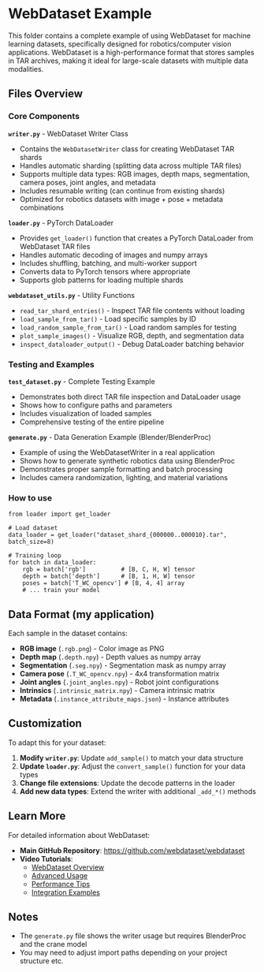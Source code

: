 # WebDataset Example

This folder contains a complete example of using WebDataset for machine learning datasets, specifically designed for robotics/computer vision applications. WebDataset is a high-performance format that stores samples in TAR archives, making it ideal for large-scale datasets with multiple data modalities.

## Files Overview

### Core Components

**`writer.py`** - WebDataset Writer Class
- Contains the `WebDatasetWriter` class for creating WebDataset TAR shards
- Handles automatic sharding (splitting data across multiple TAR files)
- Supports multiple data types: RGB images, depth maps, segmentation, camera poses, joint angles, and metadata
- Includes resumable writing (can continue from existing shards)
- Optimized for robotics datasets with image + pose + metadata combinations

**`loader.py`** - PyTorch DataLoader
- Provides `get_loader()` function that creates a PyTorch DataLoader from WebDataset TAR files
- Handles automatic decoding of images and numpy arrays
- Includes shuffling, batching, and multi-worker support
- Converts data to PyTorch tensors where appropriate
- Supports glob patterns for loading multiple shards

**`webdataset_utils.py`** - Utility Functions
- `read_tar_shard_entries()` - Inspect TAR file contents without loading
- `load_sample_from_tar()` - Load specific samples by ID
- `load_random_sample_from_tar()` - Load random samples for testing
- `plot_sample_images()` - Visualize RGB, depth, and segmentation data
- `inspect_dataloader_output()` - Debug DataLoader batching behavior

### Testing and Examples

**`test_dataset.py`** - Complete Testing Example
- Demonstrates both direct TAR file inspection and DataLoader usage
- Shows how to configure paths and parameters
- Includes visualization of loaded samples
- Comprehensive testing of the entire pipeline

**`generate.py`** - Data Generation Example (Blender/BlenderProc)
- Example of using the WebDatasetWriter in a real application
- Shows how to generate synthetic robotics data using BlenderProc
- Demonstrates proper sample formatting and batch processing
- Includes camera randomization, lighting, and material variations

### How to use

```
from loader import get_loader

# Load dataset
data_loader = get_loader("dataset_shard_{000000..000010}.tar", batch_size=8)

# Training loop
for batch in data_loader:
    rgb = batch['rgb']          # [B, C, H, W] tensor
    depth = batch['depth']      # [B, 1, H, W] tensor
    poses = batch['T_WC_opencv'] # [B, 4, 4] array
    # ... train your model
```

## Data Format (my application)

Each sample in the dataset contains:
- **RGB image** (`.rgb.png`) - Color image as PNG
- **Depth map** (`.depth.npy`) - Depth values as numpy array
- **Segmentation** (`.seg.npy`) - Segmentation mask as numpy array
- **Camera pose** (`.T_WC_opencv.npy`) - 4x4 transformation matrix
- **Joint angles** (`.joint_angles.npy`) - Robot joint configurations
- **Intrinsics** (`.intrinsic_matrix.npy`) - Camera intrinsic matrix
- **Metadata** (`.instance_attribute_maps.json`) - Instance attributes

## Customization

To adapt this for your dataset:

1. **Modify `writer.py`**: Update `add_sample()` to match your data structure
2. **Update `loader.py`**: Adjust the `convert_sample()` function for your data types
3. **Change file extensions**: Update the decode patterns in the loader
4. **Add new data types**: Extend the writer with additional `_add_*()` methods

## Learn More

For detailed information about WebDataset:

- **Main GitHub Repository**: https://github.com/webdataset/webdataset
- **Video Tutorials**:
  - [WebDataset Overview](https://www.youtube.com/watch?v=kNuA2wflygM)
  - [Advanced Usage](https://www.youtube.com/watch?v=mTv_ePYeBhs)
  - [Performance Tips](https://www.youtube.com/watch?v=v_PacO-3OGQ)
  - [Integration Examples](https://www.youtube.com/watch?v=kIv8zDpRUec)

## Notes

- The `generate.py` file shows the writer usage but requires BlenderProc and the crane model
- You may need to adjust import paths depending on your project structure etc.
